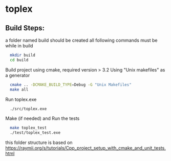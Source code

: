 # toplex

## Build Steps:

a folder named build should be created all following commands must be while in build

```bash
  mkdir build
  cd build
```

Build project using cmake, required version > 3.2
Using "Unix makefiles" as a generator

```bash
  cmake .. -DCMAKE_BUILD_TYPE=Debug -G "Unix Makefiles"
  make all
```

Run toplex.exe

```bash
  ./src/toplex.exe
```

Make (if needed) and Run the tests

```bash
  make toplex_test
  ./test/toplex_test.exe
```

this folder structure is based on https://raymii.org/s/tutorials/Cpp_project_setup_with_cmake_and_unit_tests.html
